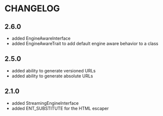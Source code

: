 CHANGELOG
=========

2.6.0
-----

 * added EngineAwareInterface
 * added EngineAwareTrait to add default engine aware behavior to a class

2.5.0
-----

 * added ability to generate versioned URLs
 * added ability to generate absolute URLs

2.1.0
-----

 * added StreamingEngineInterface
 * added ENT_SUBSTITUTE for the HTML escaper
